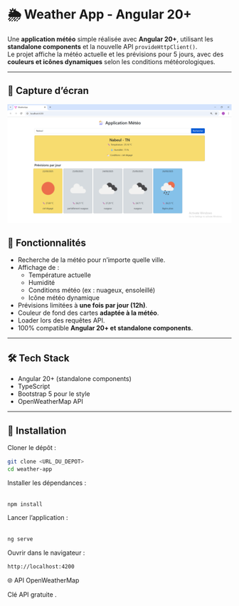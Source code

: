 # 🌦️ Weather App - Angular 20+

Une **application météo** simple réalisée avec **Angular 20+**, utilisant les **standalone components** et la nouvelle API `provideHttpClient()`.  
Le projet affiche la météo actuelle et les prévisions pour 5 jours, avec des **couleurs et icônes dynamiques** selon les conditions météorologiques.

---

## 📸 Capture d’écran

![Weather App](./images/weather.png)

## 📌 Fonctionnalités

- Recherche de la météo pour n’importe quelle ville.
- Affichage de :
  - Température actuelle
  - Humidité
  - Conditions météo (ex : nuageux, ensoleillé)
  - Icône météo dynamique
- Prévisions limitées à **une fois par jour (12h)**.
- Couleur de fond des cartes **adaptée à la météo**.
- Loader lors des requêtes API.
- 100% compatible **Angular 20+ et standalone components**.

---

## 🛠️ Tech Stack

- Angular 20+ (standalone components)
- TypeScript
- Bootstrap 5 pour le style
- OpenWeatherMap API

---

## 🚀 Installation

Cloner le dépôt :

```bash
git clone <URL_DU_DEPOT>
cd weather-app
```

Installer les dépendances :

```bash

npm install
```

Lancer l’application :

```bash

ng serve
```

Ouvrir dans le navigateur :

```bash
http://localhost:4200
```

🌐 API
OpenWeatherMap

Clé API gratuite .
